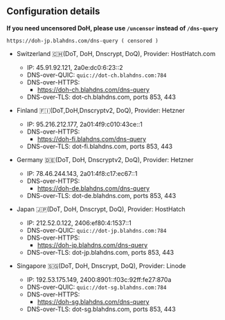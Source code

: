 ## Configuration details 

**If you need uncensored DoH, please use `/uncensor` instead of `/dns-query`**

```
https://doh-jp.blahdns.com/dns-query ( censored )
```

- Switzerland 🇨🇭(DoT, DoH, Dnscrypt, DoQ), Provider: HostHatch.com
  * IP: 45.91.92.121, 2a0e:dc0:6:23::2
  * DNS-over-QUIC: `quic://dot-ch.blahdns.com:784`
  * DNS-over-HTTPS:
    * https://doh-ch.blahdns.com/dns-query
  * DNS-over-TLS: dot-ch.blahdns.com, ports 853, 443

- Finland 🇫🇮(DoT,DoH,Dnscryptv2, DoQ), Provider: Hetzner
  * IP: 95.216.212.177, 2a01:4f9:c010:43ce::1
  * DNS-over-HTTPS:
    * https://doh-fi.blahdns.com/dns-query
  * DNS-over-TLS: dot-fi.blahdns.com, ports 853, 443 

- Germany 🇩🇪(DoT, DoH, Dnscryptv2, DoQ), Provider: Hetzner
  * IP: 78.46.244.143, 2a01:4f8:c17:ec67::1
  * DNS-over-HTTPS: 
    * https://doh-de.blahdns.com/dns-query
  * DNS-over-TLS: dot-de.blahdns.com, ports 853, 443

- Japan 🇯🇵(DoT, DoH, Dnscrypt, DoQ), Provider: HostHatch
  * IP: 212.52.0.122, 2406:ef80:4:1537::1
  * DNS-over-QUIC: `quic://dot-jp.blahdns.com:784`
  * DNS-over-HTTPS: 
    * https://doh-jp.blahdns.com/dns-query
  * DNS-over-TLS: dot-jp.blahdns.com, ports 853, 443

- Singapore 🇸🇬(DoT, DoH, Dnscrypt, DoQ), Provider: Linode
  * IP: 192.53.175.149, 2400:8901::f03c:92ff:fe27:870a
  * DNS-over-QUIC: `quic://dot-sg.blahdns.com:784`
  * DNS-over-HTTPS: 
    * https://doh-sg.blahdns.com/dns-query
  * DNS-over-TLS: dot-sg.blahdns.com, ports 853, 443
